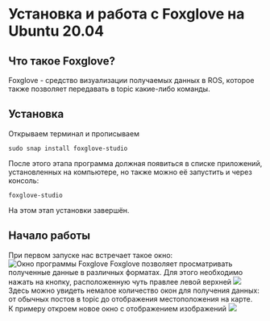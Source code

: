 # Установка и работа с Foxglove на Ubuntu 20.04
## Что такое Foxglove?
Foxglove - средство визуализации получаемых данных в ROS, которое также позволяет передавать в topic какие-либо команды.
## Установка
Открываем терминал и прописываем
```
sudo snap install foxglove-studio
```
После этого этапа программа должная появиться в списке приложений, установленных на компьютере, но также можно её запустить и через консоль:
```
foxglove-studio
```
На этом этап установки завершён.
## Начало работы
При первом запуске нас встречает такое окно:
![Окно программы Foxglove](https://i.13.wf/2023/11/24/1700870045-492.png)
Foxglove позволяет просматривать полученные данные в различных форматах. Для этого необходимо нажать на кнопку, расположенную чуть правлее левой верхней
![](https://i.13.yt/2023/11/25/1700870413-9498.png)
  Здесь можно увидеть немалое количество окон для получения данных: от обычных постов в topic до отображения местоположения на карте.  
К примеру откроем новое окно с отображением изображений
![](https://i.13.yt/2023/11/25/1700870592-3437.png)
